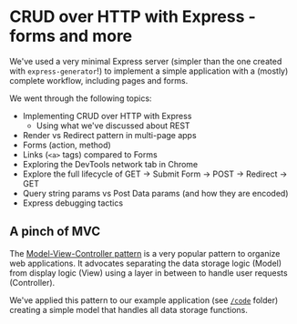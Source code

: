 # CRUD over HTTP with Express - forms and more

We've used a very minimal Express server (simpler than the one created with
`express-generator`!) to implement a simple application with a (mostly) complete
workflow, including pages and forms.

We went through the following topics:

* Implementing CRUD over HTTP with Express
  * Using what we've discussed about REST
* Render vs Redirect pattern in multi-page apps
* Forms (action, method)
* Links (`<a>` tags) compared to Forms
* Exploring the DevTools network tab in Chrome
* Explore the full lifecycle of GET -> Submit Form -> POST -> Redirect -> GET
* Query string params vs Post Data params (and how they are encoded)
* Express debugging tactics

## A pinch of MVC

The [Model-View-Controller
pattern](https://en.wikipedia.org/wiki/Model%E2%80%93view%E2%80%93controller) is
a very popular pattern to organize web applications. It advocates separating the
data storage logic (Model) from display logic (View) using a layer in between to
handle user requests (Controller).

We've applied this pattern to our example application (see [`/code`](code)
folder) creating a simple model that handles all data storage functions.
